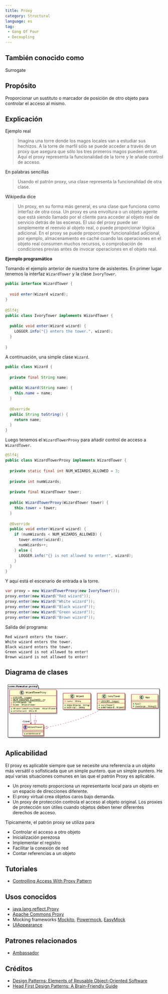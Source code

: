 ```yaml
---
title: Proxy
category: Structural
language: es
tag:
 - Gang Of Four
 - Decoupling
---
```


## También conocido como

Surrogate

## Propósito

Proporcionar un sustituto o marcador de posición de otro objeto para controlar el acceso al mismo.

## Explicación

Ejemplo real

> Imagina una torre donde los magos locales van a estudiar sus hechizos. A la torre de marfil sólo se puede acceder a través de un proxy que asegura que sólo los tres primeros magos pueden entrar. Aquí el proxy representa la funcionalidad de la torre y le añade control de acceso.

En palabras sencillas

> Usando el patrón proxy, una clase representa la funcionalidad de otra clase.

Wikipedia dice

> Un proxy, en su forma más general, es una clase que funciona como interfaz de otra cosa. Un proxy es una envoltura o un objeto agente que está siendo llamado por el cliente para acceder al objeto real de servicio detrás de las escenas. El uso del proxy puede ser simplemente el reenvío al objeto real, o puede proporcionar lógica adicional. En el proxy se puede proporcionar funcionalidad adicional, por ejemplo, almacenamiento en caché cuando las operaciones en el objeto real consumen muchos recursos, o comprobación de condiciones previas antes de invocar operaciones en el objeto real.

**Ejemplo programático**

Tomando el ejemplo anterior de nuestra torre de asistentes. En primer lugar tenemos la interfaz `WizardTower` y la clase `IvoryTower`.

```java
public interface WizardTower {

  void enter(Wizard wizard);
}

@Slf4j
public class IvoryTower implements WizardTower {

  public void enter(Wizard wizard) {
    LOGGER.info("{} enters the tower.", wizard);
  }

}
```

A continuación, una simple clase `Wizard`.

```java
public class Wizard {

  private final String name;

  public Wizard(String name) {
    this.name = name;
  }

  @Override
  public String toString() {
    return name;
  }
}
```

Luego tenemos el `WizardTowerProxy` para añadir control de acceso a `WizardTower`.

```java
@Slf4j
public class WizardTowerProxy implements WizardTower {

  private static final int NUM_WIZARDS_ALLOWED = 3;

  private int numWizards;

  private final WizardTower tower;

  public WizardTowerProxy(WizardTower tower) {
    this.tower = tower;
  }

  @Override
  public void enter(Wizard wizard) {
    if (numWizards < NUM_WIZARDS_ALLOWED) {
      tower.enter(wizard);
      numWizards++;
    } else {
      LOGGER.info("{} is not allowed to enter!", wizard);
    }
  }
}
```

Y aquí está el escenario de entrada a la torre.

```java
var proxy = new WizardTowerProxy(new IvoryTower());
proxy.enter(new Wizard("Red wizard"));
proxy.enter(new Wizard("White wizard"));
proxy.enter(new Wizard("Black wizard"));
proxy.enter(new Wizard("Green wizard"));
proxy.enter(new Wizard("Brown wizard"));
```

Salida del programa:

```
Red wizard enters the tower.
White wizard enters the tower.
Black wizard enters the tower.
Green wizard is not allowed to enter!
Brown wizard is not allowed to enter!
```

## Diagrama de clases

![alt text](./etc/proxy.urm.png "Proxy pattern class diagram")

## Aplicabilidad

El proxy es aplicable siempre que se necesite una referencia a un objeto más versátil o sofisticada que un simple puntero.
que un simple puntero. He aquí varias situaciones comunes en las que el patrón Proxy es
aplicable.

* Un proxy remoto proporciona un representante local para un objeto en un espacio de direcciones diferente.
* El proxy virtual crea objetos caros bajo demanda.
* Un proxy de protección controla el acceso al objeto original. Los proxies de protección son útiles cuando
  objetos deben tener diferentes derechos de acceso.

Típicamente, el patrón proxy se utiliza para

* Controlar el acceso a otro objeto
* Inicialización perezosa
* Implementar el registro
* Facilitar la conexión de red
* Contar referencias a un objeto

## Tutoriales

* [Controlling Access With Proxy Pattern](http://java-design-patterns.com/blog/controlling-access-with-proxy-pattern/)

## Usos conocidos

* [java.lang.reflect.Proxy](http://docs.oracle.com/javase/8/docs/api/java/lang/reflect/Proxy.html)
* [Apache Commons Proxy](https://commons.apache.org/proper/commons-proxy/)
* Mocking frameworks [Mockito](https://site.mockito.org/),
  [Powermock](https://powermock.github.io/), [EasyMock](https://easymock.org/)
* [UIAppearance](https://developer.apple.com/documentation/uikit/uiappearance)

## Patrones relacionados

* [Ambassador](https://java-design-patterns.com/patterns/ambassador/)

## Créditos

* [Design Patterns: Elements of Reusable Object-Oriented Software](https://www.amazon.com/gp/product/0201633612/ref=as_li_tl?ie=UTF8&camp=1789&creative=9325&creativeASIN=0201633612&linkCode=as2&tag=javadesignpat-20&linkId=675d49790ce11db99d90bde47f1aeb59)
* [Head First Design Patterns: A Brain-Friendly Guide](https://www.amazon.com/gp/product/0596007124/ref=as_li_tl?ie=UTF8&camp=1789&creative=9325&creativeASIN=0596007124&linkCode=as2&tag=javadesignpat-20&linkId=6b8b6eea86021af6c8e3cd3fc382cb5b)
